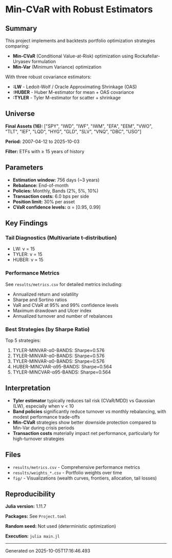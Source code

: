 # Min-CVaR with Robust Estimators

## Summary

This project implements and backtests portfolio optimization strategies comparing:
- **Min-CVaR** (Conditional Value-at-Risk) optimization using Rockafellar-Uryasev formulation
- **Min-Var** (Minimum Variance) optimization

With three robust covariance estimators:
- **:LW** - Ledoit-Wolf / Oracle Approximating Shrinkage (OAS)
- **:HUBER** - Huber M-estimator for mean + OAS covariance
- **:TYLER** - Tyler M-estimator for scatter + shrinkage

## Universe

**Final Assets (16):** ["SPY", "IWD", "IWF", "IWM", "EFA", "EEM", "VWO", "TLT", "IEF", "LQD", "HYG", "GLD", "SLV", "VNQ", "DBC", "USO"]

**Period:** 2007-04-12 to 2025-10-03

**Filter:** ETFs with ≥ 15 years of history

## Parameters

- **Estimation window:** 756 days (~3 years)
- **Rebalance:** End-of-month
- **Policies:** Monthly, Bands (2%, 5%, 10%)
- **Transaction costs:** 6.0 bps per side
- **Position limit:** 30% per asset
- **CVaR confidence levels:** α = [0.95, 0.99]

## Key Findings

### Tail Diagnostics (Multivariate t-distribution)
- LW: ν = 15
- TYLER: ν = 15
- HUBER: ν = 15

### Performance Metrics

See `results/metrics.csv` for detailed metrics including:
- Annualized return and volatility
- Sharpe and Sortino ratios
- VaR and CVaR at 95% and 99% confidence levels
- Maximum drawdown and Ulcer index
- Annualized turnover and number of rebalances

### Best Strategies (by Sharpe Ratio)

Top 5 strategies:
1. TYLER-MINVAR-α0-BANDS: Sharpe=0.576
2. TYLER-MINVAR-α0-BANDS: Sharpe=0.576
3. TYLER-MINVAR-α0-BANDS: Sharpe=0.576
4. HUBER-MINCVAR-α95-BANDS: Sharpe=0.564
5. TYLER-MINCVAR-α95-BANDS: Sharpe=0.564

## Interpretation

- **Tyler estimator** typically reduces tail risk (CVaR/MDD) vs Gaussian (LW), especially when ν < 10
- **Band policies** significantly reduce turnover vs monthly rebalancing, with modest performance trade-offs
- **Min-CVaR** strategies show better downside protection compared to Min-Var during crisis periods
- **Transaction costs** materially impact net performance, particularly for high-turnover strategies

## Files

- `results/metrics.csv` - Comprehensive performance metrics
- `results/weights_*.csv` - Portfolio weights over time
- `fig/` - Visualizations (wealth curves, frontiers, allocation, tail losses)

## Reproducibility

**Julia version:** 1.11.7

**Packages:** See `Project.toml`

**Random seed:** Not used (deterministic optimization)

**Execution:** `julia main.jl`

---

Generated on 2025-10-05T17:16:46.493
